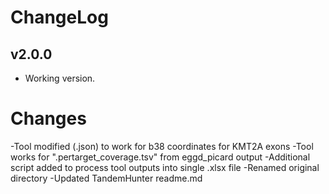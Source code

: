 # ChangeLog

## v2.0.0
- Working version.

# Changes
-Tool modified (.json) to work for b38 coordinates for KMT2A exons
-Tool works for ".pertarget_coverage.tsv" from eggd_picard output
-Additional script added to process tool outputs into single .xlsx file
-Renamed original directory
-Updated TandemHunter readme.md
